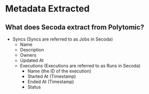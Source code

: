# Metadata Extracted

## What does Secoda extract from Polytomic?

* Syncs (Syncs are referred to as Jobs in Secoda)
  * Name
  * Description
  * Owners
  * Updated At
  * Executions (Executions are referred to as Runs in Secoda)
    * Name (the ID of the execution)
    * Started At (Timestamp)
    * Ended At (Timestamp)
    * Status
